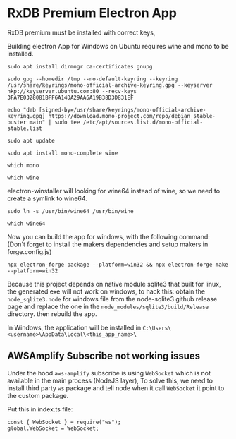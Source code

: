 # RxDB Premium Electron App

RxDB premium must be installed with correct keys,

Building electron App for Windows on Ubuntu requires wine and mono to be installed.


```
sudo apt install dirmngr ca-certificates gnupg

sudo gpg --homedir /tmp --no-default-keyring --keyring /usr/share/keyrings/mono-official-archive-keyring.gpg --keyserver hkp://keyserver.ubuntu.com:80 --recv-keys 3FA7E0328081BFF6A14DA29AA6A19B38D3D831EF 

echo "deb [signed-by=/usr/share/keyrings/mono-official-archive-keyring.gpg] https://download.mono-project.com/repo/debian stable-buster main" | sudo tee /etc/apt/sources.list.d/mono-official-stable.list

sudo apt update

sudo apt install mono-complete wine

which mono

which wine
```

electron-winstaller will looking for wine64 instead of wine, so we need to create a symlink to wine64.

```
sudo ln -s /usr/bin/wine64 /usr/bin/wine

which wine64
```

Now you can build the app for windows, with the following command: (Don't forget to install the makers dependencies and setup makers in forge.config.js)

```
npx electron-forge package --platform=win32 && npx electron-forge make --platform=win32
```

Because this project depends on native module sqlite3 that built for linux, the generated exe will not work on windows, to hack this: obtain the `node_sqlite3.node` for windows file from the node-sqlite3 github release page and replace the one in the `node_modules/sqlite3/build/Release` directory. then rebuild the app.

In Windows, the application will be installed in `C:\Users\<username>\AppData\Local\<this_app_name>\`

## AWSAmplify Subscribe not working issues

Under the hood `aws-amplify` subscribe is using `WebSocket` which is not available in the main process (NodeJS layer),
To solve this, we need to install third party `ws` package and tell node when it call `WebSocket` it point to the custom package.

Put this in index.ts file:

```
const { WebSocket } = require("ws");
global.WebSocket = WebSocket;
```